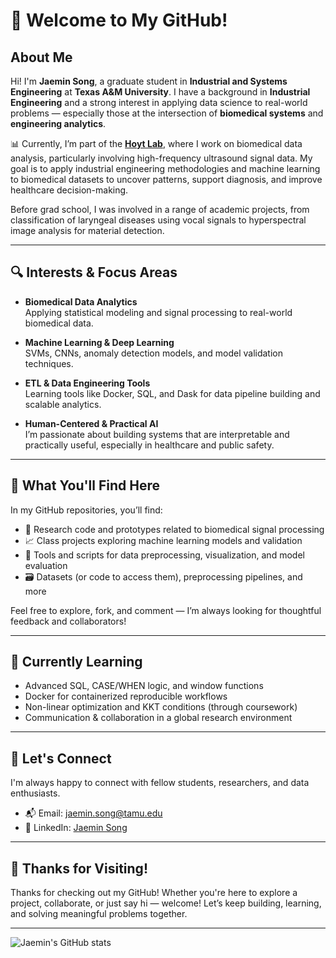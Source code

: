 # 👋 Welcome to My GitHub!

## About Me
Hi! I'm **Jaemin Song**, a graduate student in **Industrial and Systems Engineering** at **Texas A&M University**. I have a background in **Industrial Engineering** and a strong interest in applying data science to real-world problems — especially those at the intersection of **biomedical systems** and **engineering analytics**.

📊 Currently, I’m part of the [**Hoyt Lab**](https://hoytlab.engr.tamu.edu/research-2/), where I work on biomedical data analysis, particularly involving high-frequency ultrasound signal data. My goal is to apply industrial engineering methodologies and machine learning to biomedical datasets to uncover patterns, support diagnosis, and improve healthcare decision-making.

Before grad school, I was involved in a range of academic projects, from classification of laryngeal diseases using vocal signals to hyperspectral image analysis for material detection.

---

## 🔍 Interests & Focus Areas

- **Biomedical Data Analytics**  
  Applying statistical modeling and signal processing to real-world biomedical data.

- **Machine Learning & Deep Learning**  
  SVMs, CNNs, anomaly detection models, and model validation techniques.

- **ETL & Data Engineering Tools**  
  Learning tools like Docker, SQL, and Dask for data pipeline building and scalable analytics.

- **Human-Centered & Practical AI**  
  I’m passionate about building systems that are interpretable and practically useful, especially in healthcare and public safety.

---

## 📁 What You'll Find Here

In my GitHub repositories, you’ll find:

- 🧠 Research code and prototypes related to biomedical signal processing
- 📈 Class projects exploring machine learning models and validation
- 🔧 Tools and scripts for data preprocessing, visualization, and model evaluation
- 🗃️ Datasets (or code to access them), preprocessing pipelines, and more

Feel free to explore, fork, and comment — I’m always looking for thoughtful feedback and collaborators!

---

## 🌱 Currently Learning

- Advanced SQL, CASE/WHEN logic, and window functions
- Docker for containerized reproducible workflows
- Non-linear optimization and KKT conditions (through coursework)
- Communication & collaboration in a global research environment

---

## 🤝 Let's Connect

I'm always happy to connect with fellow students, researchers, and data enthusiasts.

- 📬 Email: [jaemin.song@tamu.edu](mailto:jaemin.song@tamu.edu)  
- 🔗 LinkedIn: [Jaemin Song](https://www.linkedin.com/in/jaemin-song876/)

---

## 🙏 Thanks for Visiting!

Thanks for checking out my GitHub! Whether you're here to explore a project, collaborate, or just say hi — welcome! Let’s keep building, learning, and solving meaningful problems together.

---

![Jaemin's GitHub stats](https://github-readme-stats.vercel.app/api?username=jaemin-s&show_icons=true)

